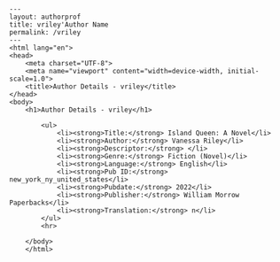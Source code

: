 
    ---
    layout: authorprof
    title: vriley'Author Name 
    permalink: /vriley
    ---
    <html lang="en">
    <head>
        <meta charset="UTF-8">
        <meta name="viewport" content="width=device-width, initial-scale=1.0">
        <title>Author Details - vriley</title>
    </head>
    <body>
        <h1>Author Details - vriley</h1>
        
            <ul>
                <li><strong>Title:</strong> Island Queen: A Novel</li>
                <li><strong>Author:</strong> Vanessa Riley</li>
                <li><strong>Descriptor:</strong> </li>
                <li><strong>Genre:</strong> Fiction (Novel)</li>
                <li><strong>Language:</strong> English</li>
                <li><strong>Pub ID:</strong> new_york_ny_united_states</li>
                <li><strong>Pubdate:</strong> 2022</li>
                <li><strong>Publisher:</strong> William Morrow Paperbacks</li>
                <li><strong>Translation:</strong> n</li>
            </ul>
            <hr>
            
        </body>
        </html>
        